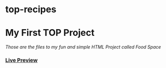 # top-recipes
<h1>My First TOP Project</h1>
<p><i>Those are the files to my fun and simple HTML Project called Food Space</i></p>
<h3><a href="https://thecodingbrotha.github.io/top-recipes/" target="_blank" rel="noopener noreferrer">Live Preview</a></h3>